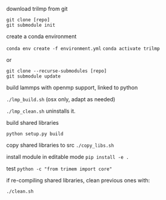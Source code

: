 download trilmp from git

```
git clone [repo]
git submodule init
```


create a conda environment

`conda env create -f environment.yml`
`conda activate trilmp`

or

```
git clone --recurse-submodules [repo]
git submodule update
```

build lammps with openmp support, linked to python

`./lmp_build.sh`  (osx only, adapt as needed)

`./lmp_clean.sh` uninstalls it.

build shared libraries


`python setup.py build`

copy shared libraries to src 
`./copy_libs.sh`

install module in editable mode
`pip install -e .`

test
`python -c "from trimem import core"`

if re-compiling shared libraries, clean previous ones with:

`./clean.sh`
